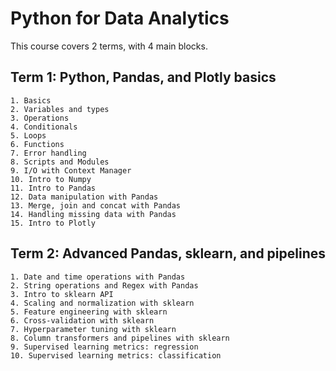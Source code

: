 # Python for Data Analytics

This course covers 2 terms, with 4 main blocks.

## Term 1: Python, Pandas, and Plotly basics

    1. Basics
    2. Variables and types
    3. Operations
    4. Conditionals
    5. Loops
    6. Functions
    7. Error handling
    8. Scripts and Modules
    9. I/O with Context Manager
    10. Intro to Numpy
    11. Intro to Pandas
    12. Data manipulation with Pandas
    13. Merge, join and concat with Pandas
    14. Handling missing data with Pandas
    15. Intro to Plotly

## Term 2: Advanced Pandas, sklearn, and pipelines

    1. Date and time operations with Pandas
    2. String operations and Regex with Pandas
    3. Intro to sklearn API
    4. Scaling and normalization with sklearn
    5. Feature engineering with sklearn
    6. Cross-validation with sklearn
    7. Hyperparameter tuning with sklearn
    8. Column transformers and pipelines with sklearn
    9. Supervised learning metrics: regression
    10. Supervised learning metrics: classification
